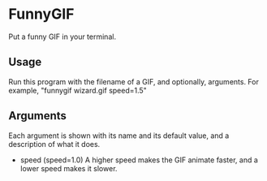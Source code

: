 # FunnyGIF
 Put a funny GIF in your terminal.

## Usage
Run this program with the filename of a GIF, and optionally, arguments.
For example, "funnygif wizard.gif speed=1.5"

## Arguments
Each argument is shown with its name and its default value, and a description of what it does.
- speed (speed=1.0) A higher speed makes the GIF animate faster, and a lower speed makes it slower.